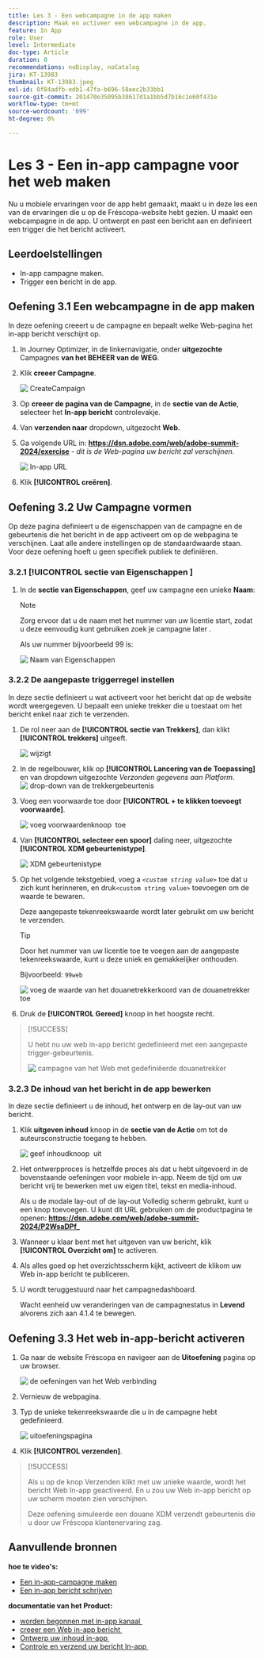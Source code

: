 ```yaml
---
title: Les 3 - Een webcampagne in de app maken
description: Maak en activeer een webcampagne in de app.
feature: In App
role: User
level: Intermediate
doc-type: Article
duration: 0
recommendations: noDisplay, noCatalog
jira: KT-13983
thumbnail: KT-13983.jpeg
exl-id: 0f84adfb-edb1-47fa-b696-58eec2b33bb1
source-git-commit: 201470e35095b38617d1a1bb5d7b16c1e60f431e
workflow-type: tm+mt
source-wordcount: '699'
ht-degree: 0%

---
```


# Les 3 - Een in-app campagne voor het web maken

Nu u mobiele ervaringen voor de app hebt gemaakt, maakt u in deze les een van de ervaringen die u op de Fréscopa-website hebt gezien. U maakt een webcampagne in de app. U ontwerpt en past een bericht aan en definieert een trigger die het bericht activeert.

## Leerdoelstellingen

* In-app campagne maken.
* Trigger een bericht in de app.

## Oefening 3.1 Een webcampagne in de app maken

In deze oefening creeert u de campagne en bepaalt welke Web-pagina het in-app bericht verschijnt op.

1. In Journey Optimizer, in de linkernavigatie, onder **uitgezochte** Campagnes **van het BEHEER van de WEG**.

1. Klik **creeer Campagne**.

   ![&#x200B; CreateCampaign &#x200B;](/help/summit-labs/summit-lab-2024/l820-lab-workbook/assets/4-1-create-campaign.png)

1. Op **creeer de pagina van de Campagne**, in de **sectie van de Actie**, selecteer het **In-app bericht** controlevakje.

1. Van **verzenden naar** dropdown, uitgezocht **Web.**

1. Ga volgende URL in: **https://dsn.adobe.com/web/adobe-summit-2024/exercise** - *dit is de Web-pagina uw bericht zal verschijnen.*

   ![&#x200B; In-app URL &#x200B;](/help/summit-labs/summit-lab-2024/l820-lab-workbook/assets/4-1-1-in-app-url.png)

1. Klik **[!UICONTROL creëren]**.

## Oefening 3.2 Uw Campagne vormen

Op deze pagina definieert u de eigenschappen van de campagne en de gebeurtenis die het bericht in de app activeert om op de webpagina te verschijnen. Laat alle andere instellingen op de standaardwaarde staan. Voor deze oefening hoeft u geen specifiek publiek te definiëren.

### 3.2.1 [!UICONTROL &#x200B; sectie van Eigenschappen &#x200B;]

1. In de **sectie van Eigenschappen**, geef uw campagne een unieke **Naam**:

   >[!NOTE]
   > Zorg ervoor dat u de naam met het nummer van uw licentie start, zodat u deze eenvoudig kunt gebruiken
   > zoek je campagne later .
   > 
   > Als uw nummer bijvoorbeeld 99 is: 
   >
   > ![&#x200B; Naam van Eigenschappen &#x200B;](/help/summit-labs/summit-lab-2024/l820-lab-workbook/assets/4-1-2-properties-name.png)


### 3.2.2 De aangepaste triggerregel instellen

In deze sectie definieert u wat activeert voor het bericht dat op de website wordt weergegeven. U bepaalt een unieke trekker die u toestaat om het bericht enkel naar zich te verzenden.

1. De rol neer aan de **[!UICONTROL sectie van Trekkers]**, dan klikt **[!UICONTROL trekkers]** uitgeeft.

   ![&#x200B; wijzigt &#x200B;](/help/summit-labs/summit-lab-2024/l820-lab-workbook/assets/3-2-1-2-edit-triggers.png)

1. In de regelbouwer, klik op **[!UICONTROL Lancering van de Toepassing]** en van dropdown uitgezochte *Verzonden gegevens aan Platform*.
   ![&#x200B; drop-down van de trekkergebeurtenis &#x200B;](/help/summit-labs/summit-lab-2024/l820-lab-workbook/assets/trigger-drop-down-sent-to-platform.png)

1. Voeg een voorwaarde toe door **[!UICONTROL + te klikken toevoegt voorwaarde]**.

   ![&#x200B; voeg voorwaardenknoop &#x200B;](/help/summit-labs/summit-lab-2024/l820-lab-workbook/assets/3-2-1-3-add-condition.png) toe

1. Van **[!UICONTROL selecteer een spoor]** daling neer, uitgezochte **[!UICONTROL XDM gebeurtenistype]**.

   ![&#x200B; XDM gebeurtenistype &#x200B;](/help/summit-labs/summit-lab-2024/l820-lab-workbook/assets/4-1-2-dropdown-xdm-event.png)


1. Op het volgende tekstgebied, voeg a *`<custom string value>`* toe dat u zich kunt herinneren, en druk **&#x200B;**&#x200B;`<custom string value>` toevoegen om de waarde te bewaren.

   Deze aangepaste tekenreekswaarde wordt later gebruikt om uw bericht te verzenden.

   >[!TIP]
   > Door het nummer van uw licentie toe te voegen aan de aangepaste tekenreekswaarde, kunt u deze uniek en gemakkelijker onthouden.
   > 
   > Bijvoorbeeld: `99web`
   > 

   ![&#x200B; voeg de waarde van het douanetrekkerkoord van de douanetrekker &#x200B;](/help/summit-labs/summit-lab-2024/l820-lab-workbook/assets/4-1-2-add-custom-trigger-dropdown.png) toe

1. Druk de **[!UICONTROL Gereed]** knoop in het hoogste recht.

>[!SUCCESS]
>
>U hebt nu uw web in-app bericht gedefinieerd met een aangepaste trigger-gebeurtenis.
>
>![&#x200B; campagne van het Web met gedefiniëerde douanetrekker &#x200B;](/help/summit-labs/summit-lab-2024/l820-lab-workbook/assets/4-1-2-2-web-campaign-with-custom-trigger.png)


### 3.2.3 De inhoud van het bericht in de app bewerken

In deze sectie definieert u de inhoud, het ontwerp en de lay-out van uw bericht.

1. Klik **uitgeven inhoud** knoop in de **sectie van de Actie** om tot de auteursconstructie toegang te hebben.

   ![&#x200B; geef inhoudknoop &#x200B;](/help/summit-labs/summit-lab-2024/l820-lab-workbook/assets/3-1-3-1-edit-content-button.png) uit

1. Het ontwerpproces is hetzelfde proces als dat u hebt uitgevoerd in de bovenstaande oefeningen voor mobiele in-app. Neem de tijd om uw bericht vrij te bewerken met uw eigen titel, tekst en media-inhoud.

   Als u de modale lay-out of de lay-out Volledig scherm gebruikt, kunt u een knop toevoegen. U kunt dit URL gebruiken om de productpagina te openen: **https://dsn.adobe.com/web/adobe-summit-2024/P2WsaDPf_**

1. Wanneer u klaar bent met het uitgeven van uw bericht, klik **[!UICONTROL Overzicht om]** te activeren.

1. Als alles goed op het overzichtsscherm kijkt, activeert de klik **&#x200B;**&#x200B;om uw Web in-app bericht te publiceren.

1. U wordt teruggestuurd naar het campagnedashboard.

   Wacht eenheid uw veranderingen van de campagnestatus in **Levend** alvorens zich aan 4.1.4 te bewegen.

## Oefening 3.3 Het web in-app-bericht activeren

1. Ga naar de website Fréscopa en navigeer aan de **Uitoefening** pagina op uw browser.

   ![&#x200B; de oefeningen van het Web verbinding &#x200B;](/help/summit-labs/summit-lab-2024/l820-lab-workbook/assets/4-2-frescopa-web-exercise-link.png)

1. Vernieuw de webpagina.

1. Typ de unieke tekenreekswaarde die u in de campagne hebt gedefinieerd.

   ![&#x200B; uitoefeningspagina &#x200B;](/help/summit-labs/summit-lab-2024/l820-lab-workbook/assets/4-2-exercise-page.png)

1. Klik **[!UICONTROL verzenden]**.

>[!SUCCESS]
>
>Als u op de knop Verzenden klikt met uw unieke waarde, wordt het bericht Web In-app geactiveerd. En u zou uw Web in-app bericht op uw scherm moeten zien verschijnen.
>
>Deze oefening simuleerde een douane XDM verzendt gebeurtenis die u door uw Fréscopa klantenervaring zag.


## Aanvullende bronnen

**hoe te video&#39;s:**

* [Een in-app-campagne maken](/help/channels/create-an-in-app-campaign.md)
* [Een in-app bericht schrijven](/help/channels/author-in-app-messages.md)

**documentatie van het Product:**

* [&#x200B; worden begonnen met in-app kanaal &#x200B;](https://experienceleague.adobe.com/nl/docs/journey-optimizer/using/in-app/get-started-in-app)
* [&#x200B; creeer een Web in-app bericht &#x200B;](https://experienceleague.adobe.com/nl/docs/journey-optimizer/using/in-app/create-in-app-web)
* [&#x200B; Ontwerp uw inhoud in-app &#x200B;](https://experienceleague.adobe.com/nl/docs/journey-optimizer/using/in-app/design-in-app)
* [&#x200B; Controle en verzend uw bericht In-app &#x200B;](https://experienceleague.adobe.com/nl/docs/journey-optimizer/using/in-app/send-in-app)
